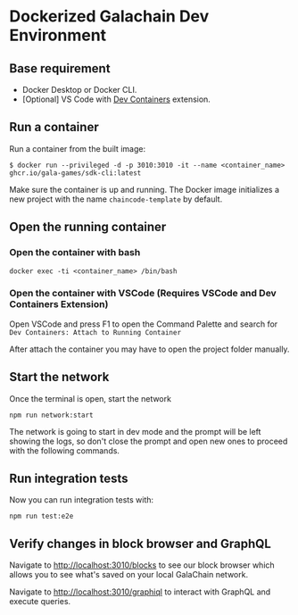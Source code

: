 # Dockerized Galachain Dev Environment

## Base requirement

- Docker Desktop or Docker CLI.
- [Optional] VS Code with [Dev Containers](https://marketplace.visualstudio.com/items?itemName=ms-vscode-remote.remote-containers) extension.

## Run a container
Run a container from the built image:

    $ docker run --privileged -d -p 3010:3010 -it --name <container_name> ghcr.io/gala-games/sdk-cli:latest
    
Make sure the container is up and running.
The Docker image initializes a new project with the name `chaincode-template` by default.

## Open the running container

### Open the container with bash

```
docker exec -ti <container_name> /bin/bash
```

### Open the container with VSCode (Requires VSCode and Dev Containers Extension)

Open VSCode and press F1 to open the Command Palette and search for `Dev Containers: Attach to Running Container`

After attach the container you may have to open the project folder manually.

## Start the network

Once the terminal is open, start the network

```
npm run network:start
```

The network is going to start in dev mode and the prompt will be left showing the logs, so don't close the prompt and open new ones to proceed with the following commands.

## Run integration tests

Now you can run integration tests with:

```
npm run test:e2e
```

## Verify changes in block browser and GraphQL

Navigate to [http://localhost:3010/blocks](http://localhost:3010/blocks) to see our block browser which allows you to see what's saved on your local GalaChain network.

Navigate to [http://localhost:3010/graphiql](http://localhost:3010/graphiql) to interact with GraphQL and execute queries.